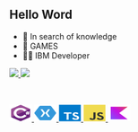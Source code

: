 ## Hello Word 
- 🤔 In search of knowledge 
- 👾 GAMES
- 👨‍💻 IBM Developer

<div>
  <a href="https://github.com/miguelcararine">
  <img height="155em" src="https://github-readme-stats.vercel.app/api?username=miguelcararine&show_icons=true&theme=cobalt&include_all_commits=true&count"/>
  <img height="155em" src="https://github-readme-stats.vercel.app/api/top-langs/?username=miguelcararine&layout=compact&langs_count=16&theme=cobalt"/>
</div>

  ##

<div style="display: inline_block"><br>
   <img aling="center" alt="Mig-C#" height="30" width="40" src="https://raw.githubusercontent.com/devicons/devicon/master/icons/csharp/csharp-original.svg">
   <img aling="center" alt="Mig-C#" height="30" width="40" src="https://raw.githubusercontent.com/devicons/devicon/master/icons/xamarin/xamarin-original.svg">
   <img aling="center" alt="Mig-C#" height="30" width="40" src="https://raw.githubusercontent.com/devicons/devicon/master/icons/typescript/typescript-original.svg">
   <img aling="center" alt="Mig-C#" height="30" width="40" src="https://raw.githubusercontent.com/devicons/devicon/master/icons/javascript/javascript-original.svg">
   <img aling="center" alt="Mig-C#" height="30" width="40" src="https://raw.githubusercontent.com/devicons/devicon/master/icons/kotlin/kotlin-original.svg">
  </div>

 ##
